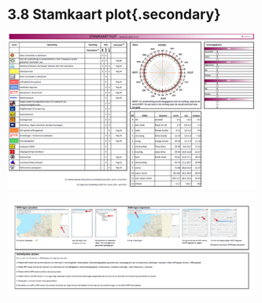# 3.8 Stamkaart plot{.secondary}

![Stamkaartplot](images/196.png)

![Werkafspraken plotters](images/197.png)